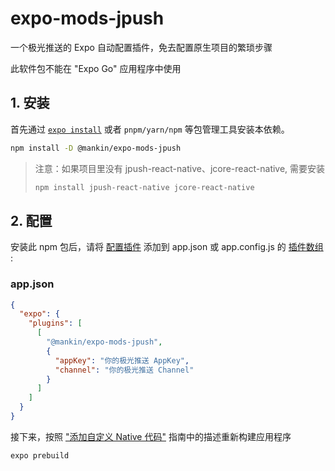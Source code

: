 # expo-mods-jpush

一个极光推送的 Expo 自动配置插件，免去配置原生项目的繁琐步骤

此软件包不能在 "Expo Go" 应用程序中使用

## 1. 安装

首先通过 [`expo install`](https://docs.expo.io/workflow/expo-cli/#expo-install) 或者 `pnpm/yarn/npm` 等包管理工具安装本依赖。

```bash
npm install -D @mankin/expo-mods-jpush
```

> 注意：如果项目里没有 jpush-react-native、jcore-react-native, 需要安装
>
> ```bash
> npm install jpush-react-native jcore-react-native
> ```

## 2. 配置

安装此 npm 包后，请将 [配置插件](https://docs.expo.io/guides/config-plugins/) 添加到 app.json 或 app.config.js 的 [插件数组](https://docs.expo.io/versions/latest/config/app/#plugins) :

### app.json

```json
{
  "expo": {
    "plugins": [
      [
        "@mankin/expo-mods-jpush",
        {
          "appKey": "你的极光推送 AppKey",
          "channel": "你的极光推送 Channel"
        }
      ]
    ]
  }
}
```

接下来，按照 ["添加自定义 Native 代码"](https://docs.expo.io/workflow/customizing/) 指南中的描述重新构建应用程序

```bash
expo prebuild
```
